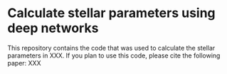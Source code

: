 # Calculate stellar parameters using deep networks

This repository contains the code that was used to calculate the stellar parameters in XXX.
If you plan to use this code, please cite the following paper: XXX
